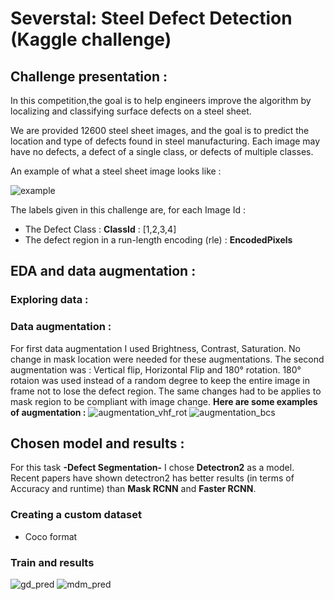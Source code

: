 # Severstal: Steel Defect Detection (Kaggle challenge)

## Challenge presentation :
In this competition,the goal is to help engineers improve the algorithm by localizing and classifying surface defects on a steel sheet.


We are provided 12600 steel sheet images, and the goal is to predict the location and type of defects found in steel manufacturing. Each image may have no defects, a defect of a single class, or defects of multiple classes.

An example of what a steel sheet image looks like :

![example](https://user-images.githubusercontent.com/56029953/142926784-2d794fb4-20b8-4ded-9b14-f0cc25a4f881.jpg)


The labels given in this challenge are, for each Image Id :
* The Defect Class : **ClassId** : [1,2,3,4]
* The defect region in a run-length encoding (rle) : **EncodedPixels**

## EDA and data augmentation :
### Exploring data :
### Data augmentation :
For first data augmentation I used Brightness, Contrast, Saturation. No change in mask location were needed for these augmentations.
The second augmentation was : Vertical flip, Horizontal Flip and 180° rotation. 180° rotaion was used instead of a random degree to keep the entire image in frame not to lose the defect region.
The same changes had to be applies to mask region to be compliant with image change.
**Here are some examples of augmentation :**
![augmentation_vhf_rot](https://user-images.githubusercontent.com/56029953/142926707-5b0f2aa9-cf66-4a0c-b5ab-6a2f681c6425.PNG)
![augmentation_bcs](https://user-images.githubusercontent.com/56029953/142926719-b9a72fed-7a62-4d87-b338-3db7ce753770.PNG)

## Chosen model and results :
For this task **-Defect Segmentation-** I chose **Detectron2** as a model. Recent papers have shown detectron2 has better results (in terms of Accuracy and runtime) than **Mask RCNN** and **Faster RCNN**.
### Creating a custom dataset
- Coco format
### Train and results
![gd_pred](https://user-images.githubusercontent.com/56029953/142926748-7555d61a-0dcf-41d1-90f3-6606606b0b3e.PNG)
![mdm_pred](https://user-images.githubusercontent.com/56029953/142926768-6f438ef9-b4d1-45bf-a194-57d61bd52d7f.PNG)
